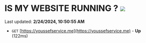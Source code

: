 # IS MY WEBSITE RUNNING ? [![](https://img.shields.io/static/v1?label=Sponsor&message=%E2%9D%A4&logo=GitHub&color=%23fe8e86)](https://github.com/sponsors/<username>)

Last updated: **2/24/2024, 10:50:55 AM**

- `GET` [https://youssefservice.me](https://youssefservice.me) - **Up** (122ms)

